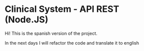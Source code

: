 # Clinical System - API REST (Node.JS)

Hi! This is the spanish version of the project.

In the next days I will refactor the code and translate it to english
